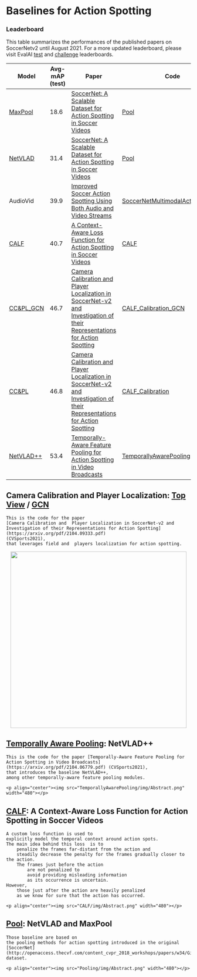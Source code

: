 # Baselines for Action Spotting


### Leaderboard

This table summarizes the performances of the published papers on SoccerNetv2 until
August 2021.
For a more updated leaderboard,
please visit EvalAI [test](https://eval.ai/web/challenges/challenge-page/761/leaderboard/2072)
and [challenge](https://eval.ai/web/challenges/challenge-page/761/leaderboard/2074)
leaderboards.


| Model     | Avg-mAP (test)  | Paper       | Code |
| ----------| -------- | ------------------------- | ---   |
| [MaxPool](#pool-netvlad-and-maxpool)   |   18.6   | [SoccerNet: A Scalable Dataset for Action Spotting in Soccer Videos](http://openaccess.thecvf.com/content_cvpr_2018_workshops/papers/w34/Giancola_SoccerNet_A_Scalable_CVPR_2018_paper.pdf) | [Pool](Pool) |
| [NetVLAD](#pool-netvlad-and-maxpool)   |   31.4   | [SoccerNet: A Scalable Dataset for Action Spotting in Soccer Videos](http://openaccess.thecvf.com/content_cvpr_2018_workshops/papers/w34/Giancola_SoccerNet_A_Scalable_CVPR_2018_paper.pdf) | [Pool](Pool) |
| AudioVid  |   39.9   | [Improved Soccer Action Spotting Using Both Audio and Video Streams](https://openaccess.thecvf.com/content_CVPRW_2020/html/w53/Vanderplaetse_Improved_Soccer_Action_Spotting_Using_Both_Audio_and_Video_Streams_CVPRW_2020_paper.html) | [SoccerNetMultimodalActionSpotting](https://github.com/bastienvanderplaetse/SoccerNetMultimodalActionSpotting)                     |
| [CALF](#calf-a-context-aware-loss-function-for-action-spotting-in-soccer-videos)      |   40.7   | [A Context-Aware Loss Function for Action Spotting in Soccer Videos](https://openaccess.thecvf.com/content_CVPR_2020/papers/Cioppa_A_Context-Aware_Loss_Function_for_Action_Spotting_in_Soccer_Videos_CVPR_2020_paper.pdf) | [CALF](CALF)                     |
| [CC&PL_GCN](#camera-calibration-and-player-localization-top-view--gcn) |   46.7   | [Camera Calibration and Player Localization in SoccerNet-v2 and Investigation of their Representations for Action Spotting](https://arxiv.org/pdf/2104.09333.pdf) | [CALF_Calibration_GCN](CALF_Calibration_GCN)     | 
| [CC&PL](#camera-calibration-and-player-localization-top-view--gcn)     |   46.8   | [Camera Calibration and Player Localization in SoccerNet-v2 and Investigation of their Representations for Action Spotting](https://arxiv.org/pdf/2104.09333.pdf) | [CALF_Calibration](CALF_Calibration)         | 
| [NetVLAD++](#temporally-aware-pooling-netvlad) |   53.4   | [Temporally-Aware Feature Pooling for Action Spotting in Video Broadcasts](https://arxiv.org/pdf/2104.06779.pdf) | [TemporallyAwarePooling](TemporallyAwarePooling)   | 




## Camera Calibration and Player Localization: [Top View](CALF_Calibration) / [GCN](CALF_Calibration_GCN)

    This is the code for the paper
    [Camera Calibration and  Player Localization in SoccerNet-v2 and  Investigation of their Representations for Action Spotting](https://arxiv.org/pdf/2104.09333.pdf)
    (CVSports2021),
    that leverages field and  players localization for action spotting.

<p align="center"><img src="CALF_Calibration/img/Abstract.png" width="480"></p>


## [Temporally Aware Pooling](TemporallyAwarePooling): NetVLAD++

    This is the code for the paper [Temporally-Aware Feature Pooling for Action Spotting in Video Broadcasts](https://arxiv.org/pdf/2104.06779.pdf) (CVSports2021),
    that introduces the baseline NetVLAD++,
    among other temporally-aware feature pooling modules.

    <p align="center"><img src="TemporallyAwarePooling/img/Abstract.png" width="480"></p>


## [CALF](CALF): A Context-Aware Loss Function for Action Spotting in Soccer Videos 

    A custom loss function is used to
    explicitly model the temporal context around action spots.
    The main idea behind this loss  is to
        penalize the frames far-distant from the action and
        steadily decrease the penalty for the frames gradually closer to the action.
        The frames just before the action
            are not penalized to
            avoid providing misleading information
            as its occurrence is uncertain.
    However,
        those just after the action are heavily penalized
        as we know for sure that the action has occurred.

    <p align="center"><img src="CALF/img/Abstract.png" width="480"></p>

## [Pool](Pool): NetVLAD and MaxPool

    Those baseline are based on
    the pooling methods for action spotting introduced in the original [SoccerNet](http://openaccess.thecvf.com/content_cvpr_2018_workshops/papers/w34/Giancola_SoccerNet_A_Scalable_CVPR_2018_paper.pdf)
    dataset.

    <p align="center"><img src="Pooling/img/Abstract.png" width="480"></p>

